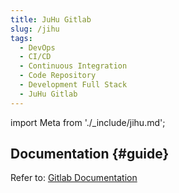 ```yaml
---
title: JuHu Gitlab
slug: /jihu
tags:
  - DevOps
  - CI/CD
  - Continuous Integration
  - Code Repository
  - Development Full Stack
  - JuHu Gitlab 
---
```


import Meta from './_include/jihu.md';

<Meta name="meta" />

## Documentation {#guide}

Refer to: [Gitlab Documentation](./gitlab)
